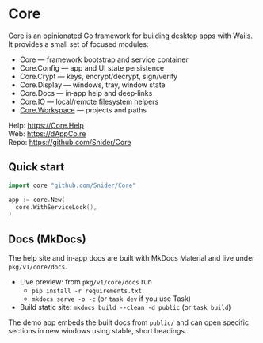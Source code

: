# Core

Core is an opinionated Go framework for building desktop apps with Wails. It provides a small set of focused modules:

- Core — framework bootstrap and service container
- Core.Config — app and UI state persistence
- Core.Crypt — keys, encrypt/decrypt, sign/verify
- Core.Display — windows, tray, window state
- Core.Docs — in‑app help and deep‑links
- Core.IO — local/remote filesystem helpers
- [Core.Workspace](https://core.help/) — projects and paths

Help: https://Core.Help \
Web: https://dAppCo.re \
Repo: https://github.com/Snider/Core

## Quick start
```go
import core "github.com/Snider/Core"

app := core.New(
  core.WithServiceLock(),
)
```

## Docs (MkDocs)
The help site and in‑app docs are built with MkDocs Material and live under `pkg/v1/core/docs`.

- Live preview: from `pkg/v1/core/docs` run
  - `pip install -r requirements.txt`
  - `mkdocs serve -o -c` (or `task dev` if you use Task)
- Build static site: `mkdocs build --clean -d public` (or `task build`)

The demo app embeds the built docs from `public/` and can open specific sections in new windows using stable, short headings.
